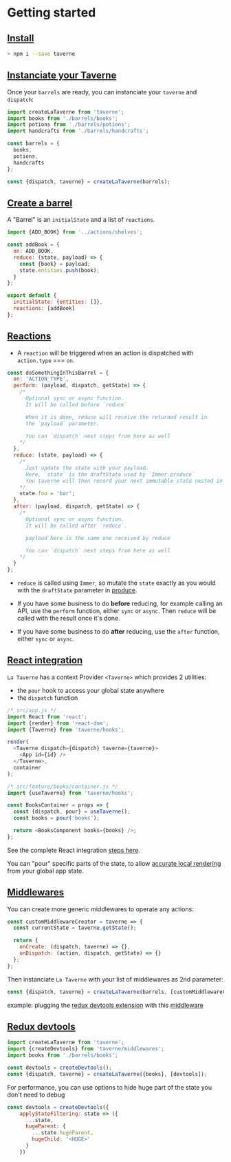 # Getting started

## [Install](#install)

```sh
> npm i --save taverne
```

## [Instanciate your Taverne](#instanciate-your-taverne)

Once your `barrels` are ready, you can instanciate your `taverne` and `dispatch`:

```js
import createLaTaverne from 'taverne';
import books from './barrels/books';
import potions from './barrels/potions';
import handcrafts from './barrels/handcrafts';

const barrels = {
  books,
  potions,
  handcrafts
};

const {dispatch, taverne} = createLaTaverne(barrels);
```

## [Create a barrel](#create-a-barrel)

A "Barrel" is an `initialState` and a list of `reactions`.

```js
import {ADD_BOOK} from '../actions/shelves';

const addBook = {
  on: ADD_BOOK,
  reduce: (state, payload) => {
    const {book} = payload;
    state.entities.push(book);
  }
};

export default {
  initialState: {entities: []},
  reactions: [addBook]
};
```

## [Reactions](#reactions)

- A `reaction` will be triggered when an action is dispatched with `action.type` === `on`.

```js
const doSomethingInThisBarrel = {
  on: 'ACTION_TYPE',
  perform: (payload, dispatch, getState) => {
    /*
      Optional sync or async function.
      It will be called before `reduce`

      When it is done, reduce will receive the returned result in
      the `payload` parameter.

      You can `dispatch` next steps from here as well
    */
  },
  reduce: (state, payload) => {
    /*
      Just update the state with your payload.
      Here, `state` is the draftState used by `Immer.produce`
      You taverne will then record your next immutable state nested in this barrel.
    */
    state.foo = 'bar';
  },
  after: (payload, dispatch, getState) => {
    /*
      Optional sync or async function.
      It will be called after `reduce`.

      payload here is the same one received by reduce

      You can `dispatch` next steps from here as well
    */
  }
};
```

- `reduce` is called using `Immer`, so mutate the `state` exactly as you would with the `draftState` parameter in [produce](https://immerjs.github.io/immer/docs/produce).

- If you have some business to do **before** reducing, for example calling an API, use the `perform` function, either `sync` or `async`. Then `reduce` will be called with the result once it's done.

- If you have some business to do **after** reducing, use the `after` function, either `sync` or `async`.

## [React integration](#react-integration)

`La Taverne` has a context Provider `<Taverne>` which provides 2 utilities:

- the `pour` hook to access your global state anywhere
- the `dispatch` function

```js
/* src/app.js */
import React from 'react';
import {render} from 'react-dom';
import {Taverne} from 'taverne/hooks';

render(
  <Taverne dispatch={dispatch} taverne={taverne}>
    <App id={id} />
  </Taverne>,
  container
);
```

```js
/* src/feature/books/container.js */
import {useTaverne} from 'taverne/hooks';

const BooksContainer = props => {
  const {dispatch, pour} = useTaverne();
  const books = pour('books');

  return <BooksComponent books={books} />;
};
```

See the complete React integration [steps here](https://github.com/uralys/taverne/blob/master/docs/react.md).

You can "pour" specific parts of the state, to allow [accurate local rendering](https://github.com/uralys/taverne/blob/master/docs/react.md#-advanced-usage) from your global app state.

## [Middlewares](#middlewares)

You can create more generic middlewares to operate any actions:

```js
const customMiddlewareCreator = taverne => {
  const currentState = taverne.getState();

  return {
    onCreate: (dispatch, taverne) => {},
    onDispatch: (action, dispatch, getState) => {}
  };
};
```

Then instanciate `La Taverne` with your list of middlewares as 2nd parameter:

```js
const {dispatch, taverne} = createLaTaverne(barrels, [customMiddlewareCreator]);
```

example: plugging the [redux devtools extension](https://github.com/reduxjs/redux-devtools) with this [middleware](https://github.com/uralys/taverne/blob/master/src/middlewares/devtools.js)

## [Redux devtools](#redux-devtools)

```js
import createLaTaverne from 'taverne';
import {createDevtools} from 'taverne/middlewares';
import books from './barrels/books';

const devtools = createDevtools();
const {dispatch, taverne} = createLaTaverne({books}, [devtools]);
```

For performance, you can use options to hide huge part of the state you don't need to debug

```js
const devtools = createDevtools({
    applyStateFiltering: state => ({
      ...state,
      hugeParent: {
        ...state.hugeParent,
        hugeChild: '<HUGE>'
      }
    })
```
